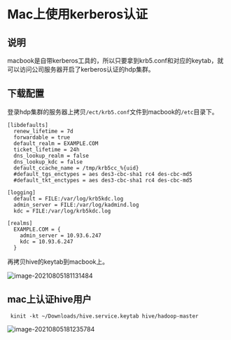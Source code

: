 # Mac上使用kerberos认证

## 说明

macbook是自带kerberos工具的，所以只要拿到krb5.conf和对应的keytab，就可以访问公司服务器开启了kerberos认证的hdp集群。

## 下载配置

登录hdp集群的服务器上拷贝`/ect/krb5.conf`文件到macbook的`/etc`目录下。

```
[libdefaults]
  renew_lifetime = 7d
  forwardable = true
  default_realm = EXAMPLE.COM
  ticket_lifetime = 24h
  dns_lookup_realm = false
  dns_lookup_kdc = false
  default_ccache_name = /tmp/krb5cc_%{uid}
  #default_tgs_enctypes = aes des3-cbc-sha1 rc4 des-cbc-md5
  #default_tkt_enctypes = aes des3-cbc-sha1 rc4 des-cbc-md5

[logging]
  default = FILE:/var/log/krb5kdc.log
  admin_server = FILE:/var/log/kadmind.log
  kdc = FILE:/var/log/krb5kdc.log

[realms]
  EXAMPLE.COM = {
    admin_server = 10.93.6.247
    kdc = 10.93.6.247
  }
```

再拷贝hive的keytab到macbook上。

![image-20210805181131484](http://image-picgo.test.upcdn.net/img/20210805181131.png)

## mac上认证hive用户

```
 kinit -kt ~/Downloads/hive.service.keytab hive/hadoop-master
```

![image-20210805181235784](http://image-picgo.test.upcdn.net/img/20210805181235.png)